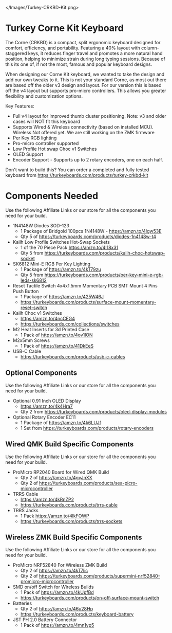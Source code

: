 </Images/Turkey-CRKBD-Kit.png>
# Turkey Corne Kit Keyboard
The Corne (CRKBD) is a compact, split ergonomic keyboard designed for comfort, efficiency, and portability. Featuring a 40% layout with column-staggered keys, it reduces finger travel and promotes a more natural hand position, helping to minimize strain during long typing sessions. Because of this its one of, if not the most, famous and popular keyboard designs.

When designing our Corne Kit keyboard, we wanted to take the design and add our own tweaks to it. This is not your standard Corne, as most out there are based off the older v3 design and layout. For our version this is based off the v4 layout but supports pro-micro controllers. This allows you greater flexibility and customization options.

Key Features:

- Full v4 layout for improved thumb cluster positioning.
Note: v3 and older cases will NOT fit this keyboard
- Supports Wired & Wireless connectivity (based on installed MCU).
Wireless Not offered yet. We are still working on the ZMK firmware
- Per Key RGB lighting
- Pro-micro controller supported
- Low Profile Hot swap Choc v1 Switches
- OLED Support
- Encoder Support - Supports up to 2 rotary encoders, one on each half.

Don't want to build this? You can order a completed and fully tested keyboard from https://turkeyboards.com/products/turkey-crkbd-kit

# Components Needed

Use the following Affiliate Links or our store for all the components you need for your build.

- 1N4148W Diodes SOD-123
  - 1 Package of Bridgold 100pcs 1N4148W - https://amzn.to/4lgw53E
  - Qty 5 of https://turkeyboards.com/products/diodes-1n4148w-t4
- Kailh Low Profile Switches Hot-Swap Sockets
  - 1 of the 70 Piece Pack https://amzn.to/4l18x31
  - Qty 5 from https://turkeyboards.com/products/kailh-choc-hotswap-socket
- SK6812 Mini-E RGB Per Key Lighting
  - 1 Package of https://amzn.to/4kT79zu
  - Qty 5 from https://turkeyboards.com/products/per-key-mini-e-rgb-leds-sk6812
- Reset Tactile Switch 4x4x1.5mm Momentary PCB SMT Mount 4 Pins Push Button
  - 1 Package of https://amzn.to/425W46J
  - https://turkeyboards.com/products/surface-mount-momentary-reset-switch
- Kailh Choc v1 Switches
  - https://amzn.to/4ncCEG4
  - https://turkeyboards.com/collections/switches
- M2 Heat Inserts for 3d Printed Case
  - 1 Pack of https://amzn.to/4ov1lON
- M2x5mm Screws
  - 1 Pack of https://amzn.to/41DkEeS
- USB-C Cable
  - https://turkeyboards.com/products/usb-c-cables

## Optional Components

Use the following Affiliate Links or our store for all the components you need for your build.

- Optional 0.91 Inch OLED Display
  - https://amzn.to/4k4Hra7
  - Qty 2 from https://turkeyboards.com/products/oled-display-modules
- Optional Rotary Encoder EC11
  - 1 Package of https://amzn.to/4k6LUJf
  - 1 Set from https://turkeyboards.com/products/rotary-encoders

## Wired QMK Build Specific Components

Use the following Affiliate Links or our store for all the components you need for your build.

- ProMicro RP2040 Board for Wired QMK Build
  - Qty 2 of https://amzn.to/4gyJnXX
  - Qty 2 of https://turkeyboards.com/products/sea-picro-microcontroller
- TRRS Cable
  - https://amzn.to/4kRnZP2
  - https://turkeyboards.com/products/trrs-cable
- TRRS Jacks
  - 1 Pack https://amzn.to/4lkFOWP
  - https://turkeyboards.com/products/trrs-sockets

## Wireless ZMK Build Specific Components

Use the following Affiliate Links or our store for all the components you need for your build.

- ProMicro NRF52840 For Wireless ZMK Build
  - Qty 2 of https://amzn.to/4kT7lic
  - Qty 2 of https://turkeyboards.com/products/supermini-nrf52840-promicro-microcontroller
- SMD on/off Switch for Wireless Builds
  - 1 Pack of https://amzn.to/4kUpfBd
  - https://turkeyboards.com/products/on-off-surface-mount-switch
- Batteries
  - Qty 2 of https://amzn.to/46u28Hp
  - https://turkeyboards.com/products/keyboard-battery
- JST PH 2.0 Battery Connector
  - 1 Pack of https://amzn.to/4mn1vp5